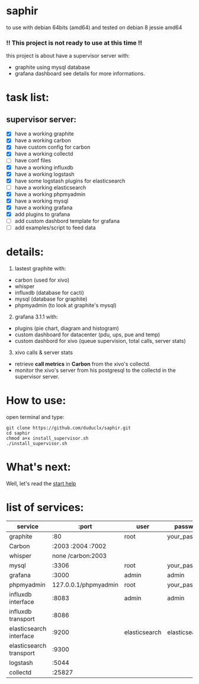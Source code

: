 # saphir
to use with debian 64bits (amd64) and tested on debian 8 jessie amd64

### !! This project is not ready to use at this time !! ###

this project is about have a supervisor server with:
- graphite using mysql database
- grafana dashboard
see details for more informations.

# task list:
## supervisor server:
- [x] have a working graphite
- [x] have a working carbon
- [x] have custom config for carbon
- [x] have a working collectd
- [ ] have conf files
- [x] have a working influxdb
- [x] have a working logstash
- [x] have some logstash plugins for elasticsearch
- [ ] have a working elasticsearch
- [x] have a working phpmyadmin
- [x] have a working mysql
- [x] have a working grafana
- [x] add plugins to grafana
- [ ] add custom dashbord template for grafana
- [ ] add examples/script to feed data

# details:
1. lastest graphite with:
 * carbon (used for xivo)
 * whisper
 * influxdb (database for cacti)
 * mysql (database for graphite)
 * phpmyadmin (to look at graphite's mysql)
2. grafana 3.1.1 with:
 * plugins (pie chart, diagram and histogram)
 * custom dashboard for datacenter (pdu, ups, pue and temp)
 * custom dashbord for xivo (queue supervision, total calls, server stats)
3. xivo calls & server stats
 * retrieve **call metrics** in **Carbon** from the xivo's collectd.
 * monitor the xivo's server from his postgresql to the collectd in the supervisor server.

# How to use:
open terminal and type:
```
git clone https://github.com/duduclx/saphir.git
cd saphir
chmod a+x install_supervisor.sh
./install_supervisor.sh
```

# What's next:

Well, let's read the [start help](https://github.com/duduclx/saphir/blob/master/whatsnext.txt)

# list of services:

| service                 | :port                 | user          | password         | config directory    |
| ----------------------- | --------------------- | ------------- | ---------------- | ------------------- |
| graphite                | :80                   | root          |  your_password   | /opt/graphite       |
| Carbon                  | :2003 :2004 :7002     |               |                  | /opt/graphite/conf  |
| whisper                 | none /carbon:2003     |               |                  | /opt/graphite/conf  |
| mysql                   | :3306                 | root          |  your_password   |                     |
| grafana                 | :3000                 | admin         |  admin           | /etc/grafana        |
| phpmyadmin              | 127.0.0.1/phpmyadmin  | root          |  your_password   | /opt/graphite       |
| influxdb interface      | :8083                 | admin         |  admin           | /etc/influxdb       |
| influxdb transport      | :8086                 |               |                  | /etc/influxdb       |
| elasticsearch interface | :9200                 | elasticsearch | elasticsearch    | /etc/elasticsearch/ |
| elasticsearch transport | :9300                 |               |                  | /etc/elasticsearch/ |
| logstash                | :5044                 |               |                  | /opt/logstash       |
| collectd                | :25827                |               |                  | /etc/collectd       |
